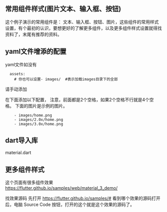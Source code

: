 

## 常用组件样式(图片文本、输入框、按钮)

这个例子演示的常用组件是： 文本、输入框、按钮、图片，这些组件的常用样式设置，有个最初的认识，要想更好的了解更多组件，以及更多组件样式设置就得找资料了，末尾有推荐的资料。

## yaml文件增添的配置

yaml文件如没有

```
  assets:
    # 你也可以设置- images/  #表示加载images目录下的全部
```
请手动添加


在下面添加以下配置，
注意，前面都是2个空格，如果2个空格不行就是4个空格。
下面的图片是示例的图片。

```
    - images/home.png
    - images/2.0x/home.png
    - images/3.0x/home.png
```


## dart导入库

material.dart<br/>

## 更多组件样式

这个页面有很多组件效果
https://flutter.github.io/samples/web/material_3_demo/

找效果源码
先打开 https://flutter.github.io/samples/#
看到哪个效果的源码打开后，电脑 Source Code 按钮，打开的这个就是这个效果的源码了。